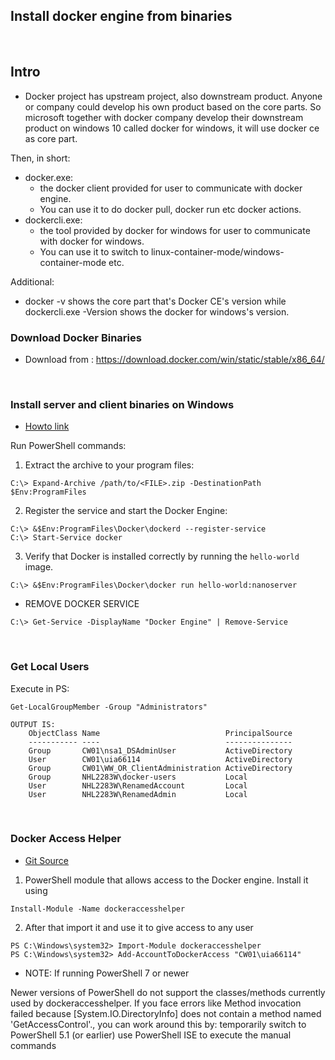 ## Install docker engine from binaries

<br/>

## Intro

- Docker project has upstream project, also downstream product. Anyone or company could develop his own product based on the core parts.
So microsoft together with docker company develop their downstream product on windows 10 called docker for windows, it will use docker ce as core part.

Then, in short:
- docker.exe: 
	- the docker client provided for user to communicate with docker engine. 
	- You can use it to do docker pull, docker run etc docker actions.
- dockercli.exe: 
	- the tool provided by docker for windows for user to communicate with docker for windows. 
	- You can use it to switch to linux-container-mode/windows-container-mode etc.

Additional:
- docker -v shows the core part that's Docker CE's version while dockercli.exe -Version shows the docker for windows's version.


### Download Docker Binaries

- Download from : https://download.docker.com/win/static/stable/x86_64/

<br/>


### Install server and client binaries on Windows

- [Howto link](https://docs.docker.com/engine/install/binaries/)


Run PowerShell commands:

1. Extract the archive to your program files:
```
C:\> Expand-Archive /path/to/<FILE>.zip -DestinationPath $Env:ProgramFiles
```

2. Register the service and start the Docker Engine:
```
C:\> &$Env:ProgramFiles\Docker\dockerd --register-service
C:\> Start-Service docker
```

3. Verify that Docker is installed correctly by running the ```hello-world``` image.
```
C:\> &$Env:ProgramFiles\Docker\docker run hello-world:nanoserver
```

- REMOVE DOCKER SERVICE
```
C:\> Get-Service -DisplayName "Docker Engine" | Remove-Service
```

<br/>



### Get Local Users

Execute in PS:
```
Get-LocalGroupMember -Group "Administrators"

OUTPUT IS:
	ObjectClass Name                            PrincipalSource
	----------- ----                            ---------------
	Group       CW01\nsa1_DSAdminUser           ActiveDirectory
	User        CW01\uia66114                   ActiveDirectory
	Group       CW01\WW_OR_ClientAdministration ActiveDirectory
	Group       NHL2283W\docker-users           Local
	User        NHL2283W\RenamedAccount         Local
	User        NHL2283W\RenamedAdmin           Local
```

<br/>



### Docker Access Helper

- [Git Source](https://github.com/tfenster/dockeraccesshelper)

1. PowerShell module that allows access to the Docker engine. Install it using
```
Install-Module -Name dockeraccesshelper
```


2. After that import it and use it to give access to any user
```
PS C:\Windows\system32> Import-Module dockeraccesshelper
PS C:\Windows\system32> Add-AccountToDockerAccess "CW01\uia66114"
```

- NOTE:
If running PowerShell 7 or newer

Newer versions of PowerShell do not support the classes/methods currently used by dockeraccesshelper. 
If you face errors like Method invocation failed because [System.IO.DirectoryInfo] does not contain a method named 'GetAccessControl'., you can work around this by:
temporarily switch to PowerShell 5.1 (or earlier) use PowerShell ISE to execute the manual commands












